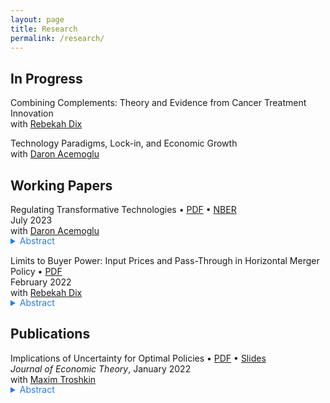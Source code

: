 ```yaml
---
layout: page
title: Research
permalink: /research/
---
```


## In Progress

<!-- Externalities and Innovation Policy: A Structural Approach<br>
with <a href="https://rebekahanne.github.io/research/" target="_blank">Rebekah Dix</a> -->

Combining Complements: Theory and Evidence from Cancer Treatment Innovation<br>
with <a href="https://rebekahanne.github.io/research/" target="_blank">Rebekah Dix</a><br>

Technology Paradigms, Lock-in, and Economic Growth<br>
with <a href="https://economics.mit.edu/people/faculty/daron-acemoglu" target="_blank">Daron Acemoglu</a>


## Working Papers


Regulating Transformative Technologies • <a href="/files/research/tech-reg-8.pdf">PDF</a> • <a href="https://www.nber.org/papers/w31461?utm_campaign=ntwh&utm_medium=email&utm_source=ntwg27" target="_blank">NBER</a><br>
July 2023<br>
with <a href="https://economics.mit.edu/people/faculty/daron-acemoglu" target="_blank">Daron Acemoglu</a><br>
<!-- Media: <a href="https://qz.com/the-economic-case-for-slowing-down-ai-1850627827" target="_blank">Quartz</a><br> -->
<details style="margin-bottom: 15px; margin-top: -15px">
	<summary style="color: #2a7ae2">Abstract</summary>

	Transformative technologies like generative artificial intelligence promise to accelerate productivity growth across many sectors, but they also present new risks from potential misuse. We develop a multi-sector technology adoption model to study the optimal regulation of transformative technologies when society can learn about these risks over time. Socially optimal adoption is gradual and convex. If social damages are proportional to the productivity gains from the new technology, a higher growth rate leads to slower optimal adoption. Equilibrium adoption is inefficient when firms do not internalize all social damages, and sector-independent regulation is helpful but generally not sufficient to restore optimality.
	
</details>


Limits to Buyer Power: Input Prices and Pass-Through in Horizontal Merger Policy • <a href="/files/research/ipp3.pdf">PDF</a><br>
February 2022<br>
with <a href="https://rebekahanne.github.io/research/" target="_blank">Rebekah Dix</a><br>
<details style="margin-bottom: 15px; margin-top: -15px">
	<summary style="color: #2a7ae2">Abstract</summary>

	We re-examine the "buyer power" defense to horizontal mergers using models of imperfect competition in which input prices are set before goods prices. We derive a measure of unilateral incentives to adjust input prices after a downstream merger, Input Pricing Pressure, and we use it to show that mergers often incentivize higher input prices. Consumer surplus-maximizing antitrust policy is often too lax when input prices are assumed fixed, and it should be biased against buyer power claims. In an empirical application to local retail beer markets, endogenizing input prices substantially raises the consumer harm from mergers of retailers.
	
</details>


## Publications


Implications of Uncertainty for Optimal Policies • <a href="/files/research/AwL-pub.pdf">PDF</a> • <a href="/files/research/AwL-7-slides.pdf">Slides</a><br>
*Journal of Economic Theory*, January 2022<br>
with <a href="http://business-school.exeter.ac.uk/about/people/profile/index.php?web_id=max_troshkin" target="_blank">Maxim Troshkin</a><br>
<details style="margin-bottom: 15px; margin-top: -15px">
	<summary style="color: #2a7ae2">Abstract</summary>

	We study the implications of ambiguity for optimal ﬁscal policy in macro public ﬁnance environments with heterogeneous agents and private idiosyncratic shocks. We describe conditions under which ambiguity implies that it is optimal to periodically reform policies. Periodic reforms lead to simpliﬁed optimal policies that are not fully contingent on future shocks; at times they also lose dependence on the full history of past shocks. These simpliﬁed policies can be characterized without complete backward induction when the time horizon is ﬁnite. However, linear policies can be far from optimal. We also show that equilibria in decentralized versions of these economies are not generally efﬁcient, implying a meaningful role for government provision of insurance, unlike in conventional environments with a narrower view of uncertainty.

</details>
